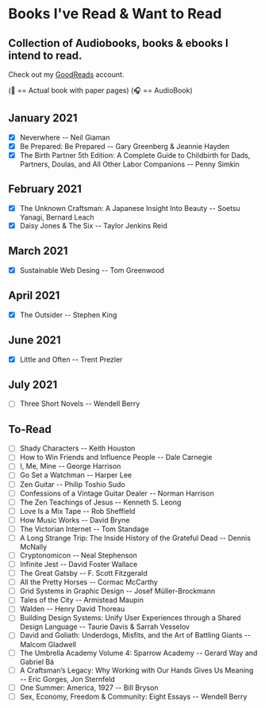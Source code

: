 # Books I've Read & Want to Read
## Collection of Audiobooks, books & ebooks I intend to read.

Check out my [GoodReads](https://www.goodreads.com/user/show/33690483-nick) account.

(:blue_book: == Actual book with paper pages)
(:headphones: == AudioBook)

## January 2021
- [x] Neverwhere -- Neil Giaman
- [x] Be Prepared: Be Prepared -- Gary Greenberg & Jeannie Hayden
- [x] The Birth Partner 5th Edition: A Complete Guide to Childbirth for Dads, Partners, Doulas, and All Other Labor Companions -- Penny Simkin

## February 2021
- [x] The Unknown Craftsman: A Japanese Insight Into Beauty -- Soetsu Yanagi, Bernard Leach
- [x] Daisy Jones & The Six -- Taylor Jenkins Reid

## March 2021
- [x] Sustainable Web Desing -- Tom Greenwood

## April 2021
- [x] The Outsider -- Stephen King

## June 2021
- [x] Little and Often -- Trent Prezler

## July 2021
- [ ] Three Short Novels -- Wendell Berry

To-Read
---
- [ ] Shady Characters -- Keith Houston
- [ ] How to Win Friends and Influence People -- Dale Carnegie
- [ ] I, Me, Mine -- George Harrison
- [ ] Go Set a Watchman -- Harper Lee
- [ ] Zen Guitar -- Philip Toshio Sudo
- [ ] Confessions of a Vintage Guitar Dealer -- Norman Harrison
- [ ] The Zen Teachings of Jesus -- Kenneth S. Leong
- [ ] Love Is a Mix Tape -- Rob Sheffield
- [ ] How Music Works -- David Bryne
- [ ] The Victorian Internet -- Tom Standage
- [ ] A Long Strange Trip: The Inside History of the Grateful Dead -- Dennis McNally
- [ ] Cryptonomicon -- Neal Stephenson
- [ ] Infinite Jest -- David Foster Wallace
- [ ] The Great Gatsby -- F. Scott Fitzgerald
- [ ] All the Pretty Horses -- Cormac McCarthy
- [ ] Grid Systems in Graphic Design -- Josef Müller-Brockmann
- [ ] Tales of the City -- Armistead Maupin
- [ ] Walden -- Henry David Thoreau
- [ ] Building Design Systems: Unify User Experiences through a Shared Design Language -- Taurie Davis & Sarrah Vesselov
- [ ] David and Goliath: Underdogs, Misfits, and the Art of Battling Giants -- Malcom Gladwell
- [ ] The Umbrella Academy Volume 4: Sparrow Academy -- Gerard Way and Gabriel Bá
- [ ] A Craftsman’s Legacy: Why Working with Our Hands Gives Us Meaning -- Eric Gorges, Jon Sternfeld
- [ ] One Summer: America, 1927 -- Bill Bryson
- [ ] Sex, Economy, Freedom & Community: Eight Essays -- Wendell Berry
